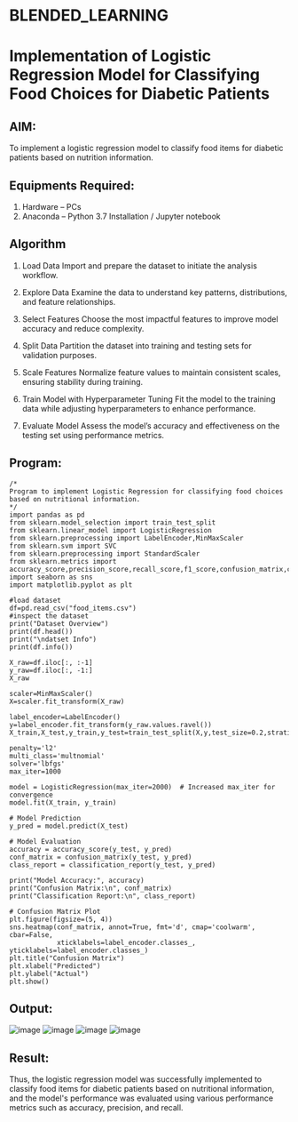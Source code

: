 # BLENDED_LEARNING
# Implementation of Logistic Regression Model for Classifying Food Choices for Diabetic Patients
## AIM:
To implement a logistic regression model to classify food items for diabetic patients based on nutrition information.

## Equipments Required:
1. Hardware – PCs
2. Anaconda – Python 3.7 Installation / Jupyter notebook

## Algorithm
1. Load Data Import and prepare the dataset to initiate the analysis workflow.

2. Explore Data Examine the data to understand key patterns, distributions, and feature relationships.

3. Select Features Choose the most impactful features to improve model accuracy and reduce complexity.

4. Split Data Partition the dataset into training and testing sets for validation purposes.

5. Scale Features Normalize feature values to maintain consistent scales, ensuring stability during training.

6. Train Model with Hyperparameter Tuning Fit the model to the training data while adjusting hyperparameters to enhance performance.

7. Evaluate Model Assess the model’s accuracy and effectiveness on the testing set using performance metrics.

## Program:
```
/*
Program to implement Logistic Regression for classifying food choices based on nutritional information.
*/
import pandas as pd
from sklearn.model_selection import train_test_split
from sklearn.linear_model import LogisticRegression
from sklearn.preprocessing import LabelEncoder,MinMaxScaler
from sklearn.svm import SVC
from sklearn.preprocessing import StandardScaler
from sklearn.metrics import accuracy_score,precision_score,recall_score,f1_score,confusion_matrix,classification_report
import seaborn as sns
import matplotlib.pyplot as plt

#load dataset 
df=pd.read_csv("food_items.csv")
#inspect the dataset
print("Dataset Overview")
print(df.head())
print("\ndatset Info")
print(df.info())

X_raw=df.iloc[:, :-1]
y_raw=df.iloc[:, -1:]
X_raw

scaler=MinMaxScaler()
X=scaler.fit_transform(X_raw)

label_encoder=LabelEncoder()
y=label_encoder.fit_transform(y_raw.values.ravel())
X_train,X_test,y_train,y_test=train_test_split(X,y,test_size=0.2,stratify=y,random_state=123)

penalty='l2'
multi_class='multnomial'
solver='lbfgs'
max_iter=1000

model = LogisticRegression(max_iter=2000)  # Increased max_iter for convergence
model.fit(X_train, y_train)

# Model Prediction
y_pred = model.predict(X_test)

# Model Evaluation
accuracy = accuracy_score(y_test, y_pred)
conf_matrix = confusion_matrix(y_test, y_pred)
class_report = classification_report(y_test, y_pred)

print("Model Accuracy:", accuracy)
print("Confusion Matrix:\n", conf_matrix)
print("Classification Report:\n", class_report)

# Confusion Matrix Plot
plt.figure(figsize=(5, 4))
sns.heatmap(conf_matrix, annot=True, fmt='d', cmap='coolwarm', cbar=False, 
            xticklabels=label_encoder.classes_, yticklabels=label_encoder.classes_)
plt.title("Confusion Matrix")
plt.xlabel("Predicted")
plt.ylabel("Actual")
plt.show()
```

## Output:
![image](https://github.com/user-attachments/assets/ef865c2e-170c-493d-820a-c154ffb18742)
![image](https://github.com/user-attachments/assets/13aedafc-c385-4862-aa61-67a5e09258b3)
![image](https://github.com/user-attachments/assets/ce7f463d-68a5-4a57-b13c-6fe141982ecf)
![image](https://github.com/user-attachments/assets/827d2374-c126-4436-a448-5ab6488ffb67)

## Result:
Thus, the logistic regression model was successfully implemented to classify food items for diabetic patients based on nutritional information, and the model's performance was evaluated using various performance metrics such as accuracy, precision, and recall.
